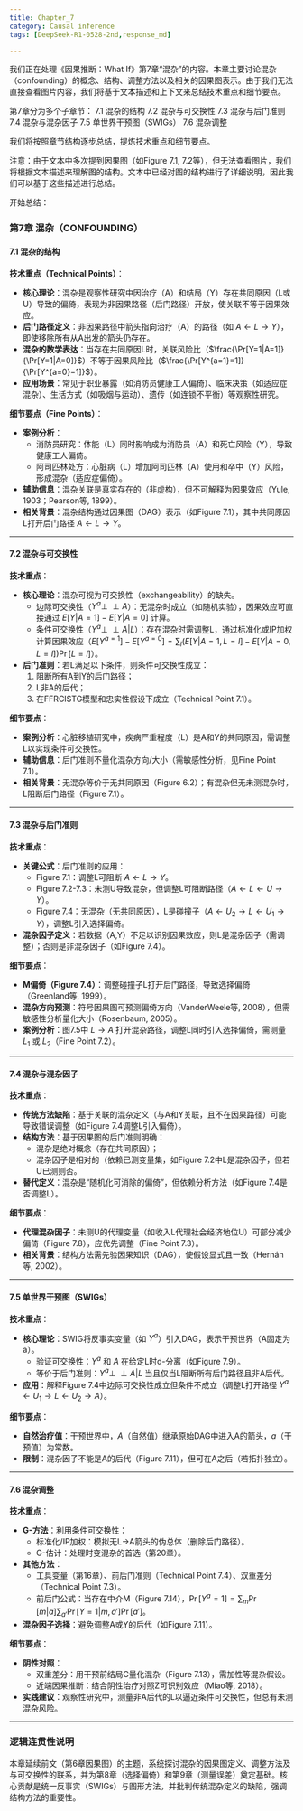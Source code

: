 ```yaml
---
title: Chapter_7
category: Causal inference
tags: [DeepSeek-R1-0528-2nd,response_md]

---
```

<think>
我们正在处理《因果推断：What If》第7章“混杂”的内容。本章主要讨论混杂（confounding）的概念、结构、调整方法以及相关的因果图表示。由于我们无法直接查看图片内容，我们将基于文本描述和上下文来总结技术重点和细节要点。

 第7章分为多个子章节：
 7.1 混杂的结构
 7.2 混杂与可交换性
 7.3 混杂与后门准则
 7.4 混杂与混杂因子
 7.5 单世界干预图（SWIGs）
 7.6 混杂调整

 我们将按照章节结构逐步总结，提炼技术重点和细节要点。

 注意：由于文本中多次提到因果图（如Figure 7.1, 7.2等），但无法查看图片，我们将根据文本描述来理解图的结构。文本中已经对图的结构进行了详细说明，因此我们可以基于这些描述进行总结。

 开始总结：
</think>
### 第7章 混杂（CONFOUNDING）

#### 7.1 混杂的结构
**技术重点（Technical Points）**：
- **核心理论**：混杂是观察性研究中因治疗（A）和结局（Y）存在共同原因（L或U）导致的偏倚，表现为非因果路径（后门路径）开放，使关联不等于因果效应。
- **后门路径定义**：非因果路径中箭头指向治疗（A）的路径（如 $A \leftarrow L \rightarrow Y$），即使移除所有从A出发的箭头仍存在。
- **混杂的数学表达**：当存在共同原因L时，关联风险比（$\frac{\Pr[Y=1|A=1]}{\Pr[Y=1|A=0]}$）不等于因果风险比（$\frac{\Pr[Y^{a=1}=1]}{\Pr[Y^{a=0}=1]}$）。
- **应用场景**：常见于职业暴露（如消防员健康工人偏倚）、临床决策（如适应症混杂）、生活方式（如吸烟与运动）、遗传（如连锁不平衡）等观察性研究。

**细节要点（Fine Points）**：
- **案例分析**：  
  - 消防员研究：体能（L）同时影响成为消防员（A）和死亡风险（Y），导致健康工人偏倚。  
  - 阿司匹林处方：心脏病（L）增加阿司匹林（A）使用和卒中（Y）风险，形成混杂（适应症偏倚）。  
- **辅助信息**：混杂关联是真实存在的（非虚构），但不可解释为因果效应（Yule, 1903；Pearson等, 1899）。  
- **相关背景**：混杂结构通过因果图（DAG）表示（如Figure 7.1），其中共同原因L打开后门路径 $A \leftarrow L \rightarrow Y$。

---

#### 7.2 混杂与可交换性
**技术重点**：
- **核心理论**：混杂可视为可交换性（exchangeability）的缺失。  
  - 边际可交换性（$Y^a \perp\!\!\!\perp A$）：无混杂时成立（如随机实验），因果效应可直接通过 $E[Y|A=1] - E[Y|A=0]$ 计算。  
  - 条件可交换性（$Y^a \perp\!\!\!\perp A | L$）：存在混杂时需调整L，通过标准化或IP加权计算因果效应（$E[Y^{a=1}] - E[Y^{a=0}] = \sum_l \left( E[Y|A=1,L=l] - E[Y|A=0,L=l] \right) \Pr[L=l]$）。  
- **后门准则**：若L满足以下条件，则条件可交换性成立：  
  1. 阻断所有A到Y的后门路径；  
  2. L非A的后代；  
  3. 在FFRCISTG模型和忠实性假设下成立（Technical Point 7.1）。  

**细节要点**：
- **案例分析**：心脏移植研究中，疾病严重程度（L）是A和Y的共同原因，需调整L以实现条件可交换性。  
- **辅助信息**：后门准则不量化混杂方向/大小（需敏感性分析，见Fine Point 7.1）。  
- **相关背景**：无混杂等价于无共同原因（Figure 6.2）；有混杂但无未测混杂时，L阻断后门路径（Figure 7.1）。

---

#### 7.3 混杂与后门准则
**技术重点**：
- **关键公式**：后门准则的应用：  
  - Figure 7.1：调整L可阻断 $A \leftarrow L \rightarrow Y$。  
  - Figure 7.2-7.3：未测U导致混杂，但调整L可阻断路径（$A \leftarrow L \leftarrow U \rightarrow Y$）。  
  - Figure 7.4：无混杂（无共同原因），L是碰撞子（$A \leftarrow U_2 \rightarrow L \leftarrow U_1 \rightarrow Y$），调整L引入选择偏倚。  
- **混杂因子定义**：若数据（A,Y）不足以识别因果效应，则L是混杂因子（需调整）；否则是非混杂因子（如Figure 7.4）。  

**细节要点**：
- **M偏倚（Figure 7.4）**：调整碰撞子L打开后门路径，导致选择偏倚（Greenland等, 1999）。  
- **混杂方向预测**：符号因果图可预测偏倚方向（VanderWeele等, 2008），但需敏感性分析量化大小（Rosenbaum, 2005）。  
- **案例分析**：图7.5中 $L \rightarrow A$ 打开混杂路径，调整L同时引入选择偏倚，需测量 $L_1$ 或 $L_2$（Fine Point 7.2）。

---

#### 7.4 混杂与混杂因子
**技术重点**：
- **传统方法缺陷**：基于关联的混杂定义（与A和Y关联，且不在因果路径）可能导致错误调整（如Figure 7.4调整L引入偏倚）。  
- **结构方法**：基于因果图的后门准则明确：  
  - 混杂是绝对概念（存在共同原因）；  
  - 混杂因子是相对的（依赖已测变量集，如Figure 7.2中L是混杂因子，但若U已测则否。  
- **替代定义**：混杂是“随机化可消除的偏倚”，但依赖分析方法（如Figure 7.4是否调整L）。  

**细节要点**：
- **代理混杂因子**：未测U的代理变量（如收入L代理社会经济地位U）可部分减少偏倚（Figure 7.8），应优先调整（Fine Point 7.3）。  
- **相关背景**：结构方法需先验因果知识（DAG），使假设显式且一致（Hernán等, 2002）。  

---

#### 7.5 单世界干预图（SWIGs）
**技术重点**：
- **核心理论**：SWIG将反事实变量（如 $Y^a$）引入DAG，表示干预世界（A固定为a）。  
  - 验证可交换性：$Y^a$ 和 $A$ 在给定L时d-分离（如Figure 7.9）。  
  - 等价于后门准则：$Y^a \perp\!\!\!\perp A | L$ 当且仅当L阻断所有后门路径且非A后代。  
- **应用**：解释Figure 7.4中边际可交换性成立但条件不成立（调整L打开路径 $Y^a \leftarrow U_1 \rightarrow L \leftarrow U_2 \rightarrow A$）。  

**细节要点**：
- **自然治疗值**：干预世界中，$A$（自然值）继承原始DAG中进入A的箭头，$a$（干预值）为常数。  
- **限制**：混杂因子不能是A的后代（Figure 7.11），但可在A之后（若拓扑独立）。  

---

#### 7.6 混杂调整
**技术重点**：
- **G-方法**：利用条件可交换性：  
  - 标准化/IP加权：模拟无L→A箭头的伪总体（删除后门路径）。  
  - G-估计：处理时变混杂的首选（第20章）。  
- **其他方法**：  
  - 工具变量（第16章）、前后门准则（Technical Point 7.4）、双重差分（Technical Point 7.3）。  
  - 前后门公式：当存在中介M（Figure 7.14），$\Pr[Y^a=1] = \sum_m \Pr[m|a] \sum_{a'} \Pr[Y=1|m,a'] \Pr[a']$。  
- **混杂因子选择**：避免调整A或Y的后代（如Figure 7.11）。  

**细节要点**：
- **阴性对照**：  
  - 双重差分：用干预前结局C量化混杂（Figure 7.13），需加性等混杂假设。  
  - 近端因果推断：结合阴性治疗对照Z可识别效应（Miao等, 2018）。  
- **实践建议**：观察性研究中，测量非A后代的L以逼近条件可交换性，但总有未测混杂风险。  

---

### 逻辑连贯性说明
本章延续前文（第6章因果图）的主题，系统探讨混杂的因果图定义、调整方法及与可交换性的联系，并为第8章（选择偏倚）和第9章（测量误差）奠定基础。核心贡献是统一反事实（SWIGs）与图形方法，并批判传统混杂定义的缺陷，强调结构方法的重要性。